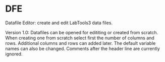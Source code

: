 # DFE
 Datafile Editor: create and edit LabTools3 data files.
 
 Version 1.0: Datafiles can be opened for edititing or created from scratch. When creating one from scratch select first the number of columns and rows. Additional columns and rows can added later. The default variable names can also be changed.  Comments after the header line are currently ignored. 
